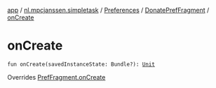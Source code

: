 [app](../../../index.md) / [nl.mpcjanssen.simpletask](../../index.md) / [Preferences](../index.md) / [DonatePrefFragment](index.md) / [onCreate](.)

# onCreate

`fun onCreate(savedInstanceState: Bundle?): `[`Unit`](https://kotlinlang.org/api/latest/jvm/stdlib/kotlin/-unit/index.html)

Overrides [PrefFragment.onCreate](../-pref-fragment/on-create.md)

